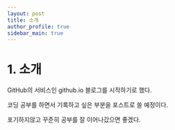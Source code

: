 ```yaml
---
layout: post
title: 소개
author_profile: true
sidebar_main: true
---
```

# 1. 소개

GitHub의 서비스인 github.io 블로그를 시작하기로 했다.

코딩 공부를 하면서 기록하고 싶은 부분을 포스트로 쓸 예정이다.

포기하지않고 꾸준히 공부를 잘 이어나갔으면 좋겠다.
